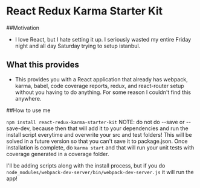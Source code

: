 # React Redux Karma Starter Kit

##Motivation
  - I love React, but I hate setting it up. I seriously wasted my entire Friday night and all day 
 Saturday trying to setup istanbul.
 
## What this provides
- This provides you with a React application that already has webpack, karma, babel, code coverage reports, 
redux, and react-router setup without you having to do anything. For some reason I couldn't find this
anywhere.


##How to use me

`npm install react-redux-karma-starter-kit`
NOTE: do not do --save or --save-dev, because then that will add it to your dependencies and run the install script everytime and overwrite your src and test folders!
This will be solved in a future version so that you can't save it to package.json.
Once installation is complete, do `karma start` and that will run your unit tests with coverage generated in a coverage folder.

I'll be adding scripts along with the install process, but if you do `node_modules/webpack-dev-server/bin/webpack-dev-server.js` it will run the app!
